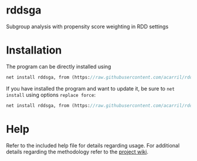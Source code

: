 # rddsga
Subgroup analysis with propensity score weighting in RDD settings

# Installation
The program can be directly installed using
```stata
net install rddsga, from (https://raw.githubusercontent.com/acarril/rddsga/master/)
```

If you have installed the program and want to update it, be sure to `net install` using options `replace force`:
```stata
net install rddsga, from (https://raw.githubusercontent.com/acarril/rddsga/master/) replace force
```

# Help
Refer to the included help file for details regarding usage.
For additional details regarding the methodology refer to the [project wiki](https://gitlab.com/acarril/rddsga/wikis/home).